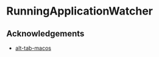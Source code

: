# RunningApplicationWatcher

## Acknowledgements

- [alt-tab-macos](https://github.com/lwouis/alt-tab-macos)
